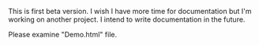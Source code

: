 This is first beta version. 
I wish I have more time for documentation but I'm working on another project. 
I intend to write documentation in the future.

Please examine "Demo.html" file.
